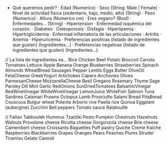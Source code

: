 * Qué queremos pedir?
· Edad (Numerico)
· Sexo  (String: Male | Female)
· Nivel de actividad fisica (sedentario, bajo, medio, alto) (String)
· Peso (Numerico)
· Altura (Numerico cm)
· Eres vegano? (Bool)
· Enfermedades... (String)
    · Hipertension
    · Enfermedad isquémica del corazón.
    · Diabetes
    · Osteoporosis
    · Disfagia
    · Hiperlipemia
    · Hipertriglicidemia
    · Enfermad inflamatoria de las articulaciones
    · Artrítis
    · Anemia
    · Hiperuricemia
· Preferencias positivas (listado de ingredientes que gusten) (Ingredientes...)
· Preferencias negativas (listado de ingredientes que gusten) (Ingredientes...)

//
La lista de ingredientes es...
Rice
Chicken
Beef
Potato
Broccoli
Carrots
Tomatoes
Lettuce
Apple
Banana
Orange
Blueberries
Strawberries
Spinach
Almonds
WheatBread
Sausages
Pepper
Lentils
Eggs
Butter
OliveOil
FetaCheese
GreekYogurt
Artichokes
Capers
Anchovies
Olives
ParmesanCheese
MozzarellaCheese
Basil
Oregano
Rosemary
Thyme
Sage
Parsley
Dill
Mint
Garlic
RedOnions
SunDriedTomatoes
BalsamicVinegar
RedWineVinegar
WhiteWineVinegar
LemonJuice
WhiteFish
Salmon
Tuna
Sardines
Calamari
Prawns
Octopus
Lamb
Prosciutto
Salami
Bread
PitaBread
Couscous
Bulgur wheat
Polenta
Arborio rice
Paella rice
Quinoa
Eggplant (aubergine)
Zucchini
Bell peppers
Tomato sauce
Ratatouille

// Faltan
Tabbouleh
Hummus
Tzatziki
Pesto
Pumpkin
Chestnuts
Hazelnuts
Walnuts
Provolone cheese
Ricotta cheese
Gorgonzola cheese
Brie cheese
Camembert cheese
Croissants
Baguettes
Puff pastry
Quiche
Creme fraiche
Raspberries
Blackberries
Grapes
Oranges
Pears
Peaches
Plums
Strudel
Tiramisu
Gelato
Cannoli